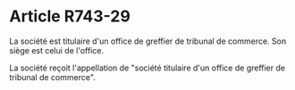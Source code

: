 # Article R743-29

La société est titulaire d'un office de greffier de tribunal de commerce. Son siège est celui de l'office.

La société reçoit l'appellation de "société titulaire d'un office de greffier de tribunal de commerce".
